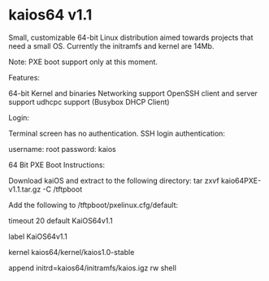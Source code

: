 kaios64 v1.1
=====

Small, customizable 64-bit Linux distribution aimed towards projects that need a small OS. Currently the initramfs and kernel are 14Mb.

Note:
PXE boot support only at this moment.

Features:

  64-bit Kernel and binaries
  Networking support
  OpenSSH client and server support
  udhcpc support (Busybox DHCP Client)

Login:

Terminal screen has no authentication. SSH login authentication:

username: root
password: kaios

64 Bit PXE Boot Instructions:

Download kaiOS and extract to the following directory:
tar zxvf kaio64PXE-v1.1.tar.gz -C /tftpboot

Add the following to /tftpboot/pxelinux.cfg/default:

timeout 20
default KaiOS64v1.1

label KaiOS64v1.1

kernel kaios64/kernel/kaios1.0-stable

append initrd=kaios64/initramfs/kaios.igz rw shell
